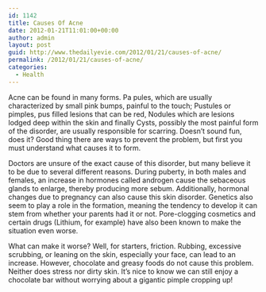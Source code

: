 ```yaml
---
id: 1142
title: Causes Of Acne
date: 2012-01-21T11:01:00+00:00
author: admin
layout: post
guid: http://www.thedailyevie.com/2012/01/21/causes-of-acne/
permalink: /2012/01/21/causes-of-acne/
categories:
  - Health
---
```

Acne can be found in many forms. Pa pules, which are usually characterized by small pink bumps, painful to the touch; Pustules or pimples, pus filled lesions that can be red, Nodules which are lesions lodged deep within the skin and finally Cysts, possibly the most painful form of the disorder, are usually responsible for scarring. Doesn’t sound fun, does it? Good thing there are ways to prevent the problem, but first you must understand what causes it to form.

Doctors are unsure of the exact cause of this disorder, but many believe it to be due to several different reasons. During puberty, in both males and females, an increase in hormones called androgen cause the sebaceous glands to enlarge, thereby producing more sebum. Additionally, hormonal changes due to pregnancy can also cause this skin disorder. Genetics also seem to play a role in the formation, meaning the tendency to develop it can stem from whether your parents had it or not. Pore-clogging cosmetics and certain drugs (Lithium, for example) have also been known to make the situation even worse.

What can make it worse? Well, for starters, friction. Rubbing, excessive scrubbing, or leaning on the skin, especially your face, can lead to an increase. However, chocolate and greasy foods do not cause this problem. Neither does stress nor dirty skin. It’s nice to know we can still enjoy a chocolate bar without worrying about a gigantic pimple cropping up!
